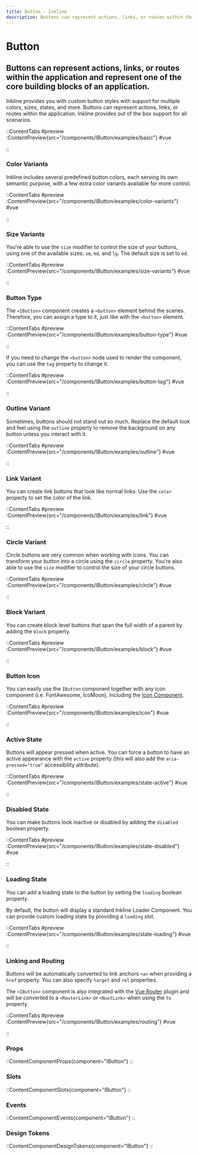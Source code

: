 ```yaml
---
title: Button - Inkline
description: Buttons can represent actions, links, or routes within the application and represent one of the core building blocks of an application. 
---
```


# Button
## Buttons can represent actions, links, or routes within the application and represent one of the core building blocks of an application.

Inkline provides you with custom button styles with support for multiple colors, sizes, states, and more. Buttons can represent actions, links, or routes within the application. Inkline provides out of the box support for all scenarios.

::ContentTabs
#preview
:ContentPreview{src="/components/IButton/examples/basic"}
#vue
<!-- Autodocs{src="@inkline/inkline/components/IButton/examples/basic.raw.vue" lang="vue"} -->
::

### Color Variants
Inkline includes several predefined button colors, each serving its own semantic purpose, with a few extra color variants available for more control.

::ContentTabs
#preview
:ContentPreview{src="/components/IButton/examples/color-variants"}
#vue
<!-- Autodocs{src="@inkline/inkline/components/IButton/examples/color-variants.raw.vue" lang="vue"} -->
::


### Size Variants
You're able to use the `size` modifier to control the size of your buttons, using one of the available sizes: `sm`, `md`, and `lg`. The default size is set to `md`.

::ContentTabs
#preview
:ContentPreview{src="/components/IButton/examples/size-variants"}
#vue
<!-- Autodocs{src="@inkline/inkline/components/IButton/examples/size-variants.raw.vue" lang="vue"} -->
::


### Button Type
The `<IButton>` component creates a `<button>` element behind the scenes. Therefore, you can assign a type to it, just like with the `<button>` element.

::ContentTabs
#preview
:ContentPreview{src="/components/IButton/examples/button-type"}
#vue
<!-- Autodocs{src="@inkline/inkline/components/IButton/examples/button-type.raw.vue" lang="vue"} -->
::

If you need to change the `<button>` node used to render the component, you can use the `tag` property to change it.

::ContentTabs
#preview
:ContentPreview{src="/components/IButton/examples/button-tag"}
#vue
<!-- Autodocs{src="@inkline/inkline/components/IButton/examples/button-tag.raw.vue" lang="vue"} -->
::


### Outline Variant
Sometimes, buttons should not stand out so much. Replace the default look and feel using the `outline` property to remove the background on any button unless you interact with it.

::ContentTabs
#preview
:ContentPreview{src="/components/IButton/examples/outline"}
#vue
<!-- Autodocs{src="@inkline/inkline/components/IButton/examples/outline.raw.vue" lang="vue"} -->
::


### Link Variant
You can create link buttons that look like normal links. Use the `color` property to set the color of the link.

::ContentTabs
#preview
:ContentPreview{src="/components/IButton/examples/link"}
#vue
<!-- Autodocs{src="@inkline/inkline/components/IButton/examples/link.raw.vue" lang="vue"} -->
::

### Circle Variant
Circle buttons are very common when working with icons. You can transform your button into a circle using the `circle` property. You're also able to use the `size` modifier to control the size of your circle buttons. 

::ContentTabs
#preview
:ContentPreview{src="/components/IButton/examples/circle"}
#vue
<!-- Autodocs{src="@inkline/inkline/components/IButton/examples/circle.raw.vue" lang="vue"} -->
::

### Block Variant
You can create block level buttons that span the full width of a parent by adding the `block` property.

::ContentTabs
#preview
:ContentPreview{src="/components/IButton/examples/block"}
#vue
<!-- Autodocs{src="@inkline/inkline/components/IButton/examples/block.raw.vue" lang="vue"} -->
::


### Button Icon
You can easily use the `IButton` component together with any icon component (i.e. FontAwesome, IcoMoon), including the [Icon Component](/docs/components/icon).

::ContentTabs
#preview
:ContentPreview{src="/components/IButton/examples/icon"}
#vue
<!-- Autodocs{src="@inkline/inkline/components/IButton/examples/icon.raw.vue" lang="vue"} -->
::

### Active State
Buttons will appear pressed when active. You can force a button to have an active appearance with the `active` property (this will also add the `aria-pressed="true"` accessibility attribute).

::ContentTabs
#preview
:ContentPreview{src="/components/IButton/examples/state-active"}
#vue
<!-- Autodocs{src="@inkline/inkline/components/IButton/examples/state-active.raw.vue" lang="vue"} -->
::


### Disabled State
You can make buttons look inactive or disabled by adding the `disabled` boolean property.

::ContentTabs
#preview
:ContentPreview{src="/components/IButton/examples/state-disabled"}
#vue
<!-- Autodocs{src="@inkline/inkline/components/IButton/examples/state-disabled.raw.vue" lang="vue"} -->
::


### Loading State
You can add a loading state to the button by setting the `loading` boolean property. 

By default, the button will display a standard Inkline Loader Component. You can provide custom loading state by providing a `loading` slot.

::ContentTabs
#preview
:ContentPreview{src="/components/IButton/examples/state-loading"}
#vue
<!-- Autodocs{src="@inkline/inkline/components/IButton/examples/state-loading.raw.vue" lang="vue"} -->
::


### Linking and Routing
Buttons will be automatically converted to link anchors `<a>` when providing a `href` property. You can also specify `target` and `rel` properties.

The `<IButton>` component is also integrated with the [Vue Router](https://router.vuejs.org) plugin and will be converted to a `<RouterLink>` or `<NuxtLink>` when using the `to` property.

::ContentTabs
#preview
:ContentPreview{src="/components/IButton/examples/routing"}
#vue
<!-- Autodocs{src="@inkline/inkline/components/IButton/examples/routing.raw.vue" lang="vue"} -->
::


### Props
::ContentComponentProps{component="IButton"}
::

### Slots
::ContentComponentSlots{component="IButton"}
::

### Events
::ContentComponentEvents{component="IButton"} 
::

### Design Tokens
::ContentComponentDesignTokens{component="IButton"}
::
